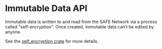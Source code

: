 # Immutable Data API

Immutable data is written to and read from the SAFE Network via a process called "self-encryption". Once created, immutable data can’t be edited by anyone.

See the [self_encryption crate](https://github.com/maidsafe/self_encryption) for more details.
